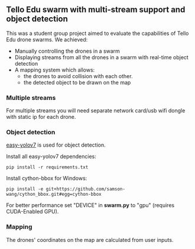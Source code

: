 ## Tello Edu swarm with multi-stream support and object detection

This was a student group project aimed to evaluate the capabilities of Tello Edu drone swarms. 
We achieved:
- Manually controlling the drones in a swarm
- Displaying streams from all the drones in a swarm with real-time object detection
- A mapping system which allows:
  - the drones to avoid collision with each other. 
  - the detected object to be drawn on the map


### Multiple streams
For multiple streams you will need separate network card/usb wifi dongle with static ip for each drone.

### Object detection
[easy-yolov7](https://github.com/theos-ai/easy-yolov7) is used for object detection. 

Install all easy-yolov7 dependencies:

```
pip install -r requirements.txt
```
Install cython-bbox for Windows:
```
pip install -e git+https://github.com/samson-wang/cython_bbox.git#egg=cython-bbox
```
For better performance set "DEVICE" in **swarm.py** to "gpu" (requires CUDA-Enabled GPU).
### Mapping
The drones' coordinates on the map are calculated from user inputs. 
